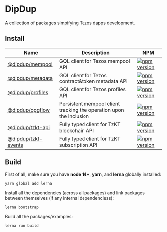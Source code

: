 # DipDup

A collection of packages simpifying Tezos dapps development.

## Install

| Name                | Description                      | NPM                                                            |
| ------------------- | -------------------------------- | -------------------------------------------------------------- |
| [@dipdup/mempool](https://github.com/dipdup-net/dipdup-ts/tree/master/packages/mempool)     | GQL client for Tezos mempool API | [![npm version](https://badge.fury.io/js/%40dipdup%2Fmempool.svg)](https://badge.fury.io/js/%40dipdup%2Fmempool) |
| [@dipdup/metadata](https://github.com/dipdup-net/dipdup-ts/tree/master/packages/metadata)    | GQL client for Tezos contract&token metadata API | [![npm version](https://badge.fury.io/js/%40dipdup%2Fmetadata.svg)](https://badge.fury.io/js/%40dipdup%2Fmetadata) |
| [@dipdup/profiles](https://github.com/dipdup-net/dipdup-ts/tree/master/packages/profiles)    | GQL client for Tezos profiles API | [![npm version](https://badge.fury.io/js/%40dipdup%2Fprofiles.svg)](https://badge.fury.io/js/%40dipdup%2Fprofiles) |
| [@dipdup/opgflow](https://github.com/dipdup-net/dipdup-ts/tree/master/packages/opgflow)     | Persistent mempool client tracking the operation upon the inclusion | [![npm version](https://badge.fury.io/js/%40dipdup%2Fopgflow.svg)](https://badge.fury.io/js/%40dipdup%2Fopgflow) |
| [@dipdup/tzkt-api](https://github.com/dipdup-net/dipdup-ts/tree/master/packages/tzkt-api)    | Fully typed client for TzKT blockchain API | [![npm version](https://badge.fury.io/js/%40dipdup%2Ftzkt-api.svg)](https://badge.fury.io/js/%40dipdup%2Ftzkt-api) |
| [@dipdup/tzkt-events](https://github.com/dipdup-net/dipdup-ts/tree/master/packages/tzkt-events) | Fully typed client for TzKT subscription API | [![npm version](https://badge.fury.io/js/%40dipdup%2Ftzkt-events.svg)](https://badge.fury.io/js/%40dipdup%2Ftzkt-events) |

## Build

First of all, make sure you have __node 14+__, __yarn__, and __lerna__ globally installed:

```
yarn global add lerna
```

Install all the dependencies (across all packages) and link packages between themselves (if any internal dependenciess):

```
lerna bootstrap
```

Build all the packages/examples:

```
lerna run build
```
